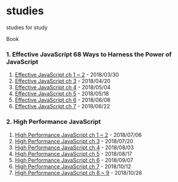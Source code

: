 # studies
studies for study

Book
### 1. Effective JavaScript 68 Ways to Harness the Power of JavaScript

1. [Effective JavaScript ch 1 ~ 2](https://gitpitch.com/amelieljit/studies/20180330) - 2018/03/30
2. [Effective JavaScript ch 3](https://gitpitch.com/amelieljit/studies/20180420) - 2018/04/20
3. [Effective JavaScript ch 4](https://gitpitch.com/amelieljit/studies/20180504) - 2018/05/04
4. [Effective JavaScript ch 5](https://github.com/amelieljit/studies/blob/20180518/prepared.md) - 2018/05/18
5. [Effective JavaScript ch 6](https://github.com/amelieljit/studies/blob/20180608/prepared.md) - 2018/06/08
6. [Effective JavaScript ch 7](https://github.com/amelieljit/studies/blob/20180622/prepared.md) - 2018/06/22

### 2. High Performance JavaScript

1. [High Performance JavaScript ch 1 ~ 2](https://github.com/amelieljit/studies/blob/20180706/prepared.md) - 2018/07/06
2. [High Performance JavaScript ch 3](https://github.com/amelieljit/studies/blob/20180720/prepared.md) - 2018/07/20
3. [High Performance JavaScript ch 4](https://github.com/amelieljit/studies/blob/20180803/prepared.md) - 2018/08/03
4. [High Performance JavaScript ch 5](https://github.com/amelieljit/studies/blob/20180817/prepared.md) - 2018/08/17
5. [High Performance JavaScript ch 6](https://github.com/amelieljit/studies/blob/high-performance-js-ch6/prepare.md) - 2018/09/07
6. [High Performance JavaScript ch 7](https://github.com/amelieljit/studies/blob/high-performance-js-ch7/prepare.md) - 2018/10/12
7. [High Performance JavaScript ch 8 ~ 9](https://github.com/amelieljit/studies/blob/high-performance-js-ch8-9/prepare.md) - 2018/10/26